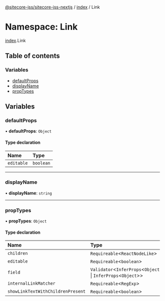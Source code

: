 [@sitecore-jss/sitecore-jss-nextjs](../README.md) / [index](index.md) / Link

# Namespace: Link

[index](index.md).Link

## Table of contents

### Variables

- [defaultProps](index.Link.md#defaultprops)
- [displayName](index.Link.md#displayname)
- [propTypes](index.Link.md#proptypes)

## Variables

### defaultProps

• **defaultProps**: `Object`

#### Type declaration

| Name | Type |
| :------ | :------ |
| `editable` | `boolean` |

___

### displayName

• **displayName**: `string`

___

### propTypes

• **propTypes**: `Object`

#### Type declaration

| Name | Type |
| :------ | :------ |
| `children` | `Requireable`<`ReactNodeLike`\> |
| `editable` | `Requireable`<`boolean`\> |
| `field` | `Validator`<`InferProps`<`Object`\> \| `InferProps`<`Object`\>\> |
| `internalLinkMatcher` | `Requireable`<`RegExp`\> |
| `showLinkTextWithChildrenPresent` | `Requireable`<`boolean`\> |
